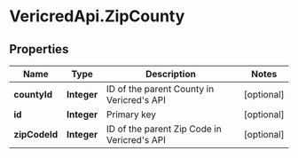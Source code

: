 # VericredApi.ZipCounty

## Properties
Name | Type | Description | Notes
------------ | ------------- | ------------- | -------------
**countyId** | **Integer** | ID of the parent County in Vericred&#39;s API | [optional] 
**id** | **Integer** | Primary key | [optional] 
**zipCodeId** | **Integer** | ID of the parent Zip Code in Vericred&#39;s API | [optional] 


